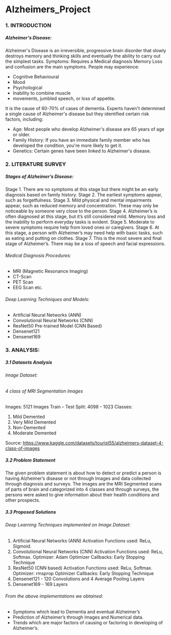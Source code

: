 # Alzheimers_Project
### 1. INTRODUCTION
##### Alzheimer's Disease:
Alzheimer's Disease is an irreversible, progressive brain disorder that slowly destroys memory
and thinking skills and eventually the ability to carry out the simplest tasks.
Symptoms:
Requires a Medical diagnosis
Memory Loss and confusion are the main symptoms.
People may experience:
* Cognitive Behavioural
* Mood
* Psychological
* Inability to combine muscle
* movements, jumbled speech, or loss of appetite.

It is the cause of 60-70% of cases of dementia.
Experts haven't determined a single cause of Alzheimer's disease but they identified certain risk
factors, including:
*  Age: Most people who develop Alzheimer's disease are 65 years of age or older.
* Family History: If you have an immediate family member who has developed the
condition, you're more likely to get it.
* Genetics: Certain genes have been linked to Alzheimer's disease.

### 2. LITERATURE SURVEY
##### Stages of Alzheimer’s Disease:
Stage 1. There are no symptoms at this stage but there might be an early diagnosis based on
family history.
Stage 2. The earliest symptoms appear, such as forgetfulness.
Stage 3. Mild physical and mental impairments appear, such as reduced memory and
concentration. These may only be noticeable by someone very close to the
person.
Stage 4. Alzheimer’s is often diagnosed at this stage, but it’s still considered mild. Memory
loss and the inability to perform everyday tasks is evident.
Stage 5. Moderate to severe symptoms require help from loved ones or caregivers.
Stage 6. At this stage, a person with Alzheimer’s may need help with basic tasks, such as
eating and putting on clothes.
Stage 7. This is the most severe and final stage of Alzheimer’s. There may be a loss of
speech and facial expressions.

###### Medical Diagnosis Procedures:
* MRI (Magnetic Resonance Imaging)
* CT-Scan
* PET Scan
* EEG Scan etc.
###### Deep Learning Techniques and Models:
* Artificial Neural Networks (ANN)
* Convolutional Neural Networks (CNN)
* ResNet50 Pre-trained Model (CNN Based)
* Densenet121
* Densenet169


### 3. ANALYSIS:
##### 3.1 Datasets Analysis
###### Image Dataset:
###### 4 class of MRI Segmentation Images
Images: 5121 Images
Train – Test Split: 4098 - 1023
Classes:
1. Mild Demented
2. Very Mild Demented
3. Non-Demented
4. Moderate Demented

Source: https://www.kaggle.com/datasets/tourist55/alzheimers-dataset-4-class-of-images

##### 3.2 Problem Statement
The given problem statement is about how to detect or predict a person is having Alzheimer’s
disease or not through Images and data collected through diagnosis and surveys. The images are
the MRI Segmented scans of parts of brain and categorized into 4 classes and through surveys,
the persons were asked to give information about their health conditions and other prospects.

##### 3.3 Proposed Solutions
###### Deep Learning Techniques implemented on Image Dataset:
1. Artificial Neural Networks (ANN)
Activation Functions used: ReLu, Sigmoid.
2. Convolutional Neural Networks (CNN)
Activation Functions used: ReLu, Softmax.
Optimizer: Adam Optimizer
Callbacks: Early Stopping Technique
3. ResNet50 (CNN based)
Activation Functions used: ReLu, Softmax.
Optimizer: rmsprop Optimizer
Callbacks: Early Stopping Technique
4. Densenet121 - 120 Convolutions and 4 Average Pooling Layers 
5. Densenet169 - 169 Layers 

###### From the above implementations we obtained:
*  Symptoms which lead to Dementia and eventual Alzheimer’s
*  Prediction of Alzheimer’s through Images and Numerical data.
*  Trends which are major factors of causing or factoring in developing of Alzheimer’s.
